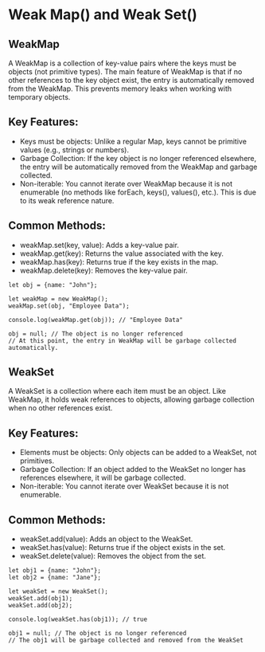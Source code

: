 # Weak Map() and Weak Set()

## WeakMap
A WeakMap is a collection of key-value pairs where the keys must be objects (not primitive types). The main feature of WeakMap is that if no other references to the key object exist, the entry is automatically removed from the WeakMap. This prevents memory leaks when working with temporary objects.

## Key Features:
- Keys must be objects: Unlike a regular Map, keys cannot be primitive values (e.g., strings or numbers).
- Garbage Collection: If the key object is no longer referenced elsewhere, the entry will be automatically removed from the WeakMap and garbage collected.
- Non-iterable: You cannot iterate over WeakMap because it is not enumerable (no methods like forEach, keys(), values(), etc.). This is due to its weak reference nature.

## Common Methods:
- weakMap.set(key, value): Adds a key-value pair.
- weakMap.get(key): Returns the value associated with the key.
- weakMap.has(key): Returns true if the key exists in the map.
- weakMap.delete(key): Removes the key-value pair.


```
let obj = {name: "John"};

let weakMap = new WeakMap();
weakMap.set(obj, "Employee Data");

console.log(weakMap.get(obj)); // "Employee Data"

obj = null; // The object is no longer referenced
// At this point, the entry in WeakMap will be garbage collected automatically.
```
## WeakSet
A WeakSet is a collection where each item must be an object. Like WeakMap, it holds weak references to objects, allowing garbage collection when no other references exist.

## Key Features:
- Elements must be objects: Only objects can be added to a WeakSet, not primitives.
- Garbage Collection: If an object added to the WeakSet no longer has references elsewhere, it will be garbage collected.
- Non-iterable: You cannot iterate over WeakSet because it is not enumerable.

## Common Methods:
- weakSet.add(value): Adds an object to the WeakSet.
- weakSet.has(value): Returns true if the object exists in the set.
- weakSet.delete(value): Removes the object from the set.

```
let obj1 = {name: "John"};
let obj2 = {name: "Jane"};

let weakSet = new WeakSet();
weakSet.add(obj1);
weakSet.add(obj2);

console.log(weakSet.has(obj1)); // true

obj1 = null; // The object is no longer referenced
// The obj1 will be garbage collected and removed from the WeakSet
```





